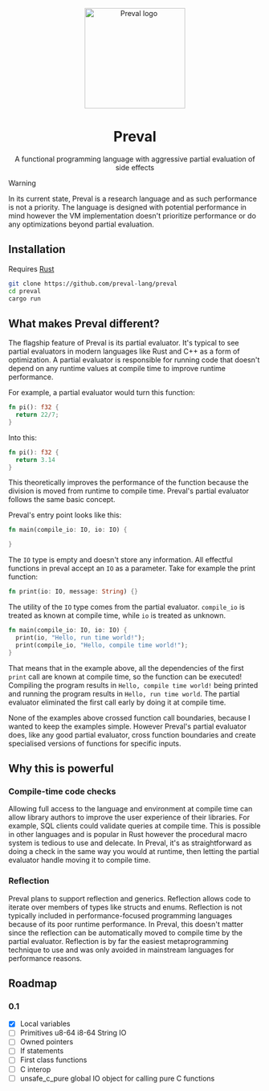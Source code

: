 <p align="center">
  <img src="https://raw.githubusercontent.com/preval-lang/assets/refs/heads/main/logo.png" alt="Preval logo" width="200"/>
</p>

<h1 align="center">Preval</h1>
<p align="center">A functional programming language with aggressive partial evaluation of side effects</p>

> [!WARNING]
> In its current state, Preval is a research language and as such performance is not a priority. The language is designed with potential performance in mind however the VM implementation doesn't prioritize performance or do any optimizations beyond partial evaluation.

## Installation
Requires [Rust](https://www.rust-lang.org/tools/install)
```bash
git clone https://github.com/preval-lang/preval
cd preval
cargo run
```

## What makes Preval different?
The flagship feature of Preval is its partial evaluator. 
It's typical to see partial evaluators in modern languages like Rust and C++ as a form of optimization. 
A partial evaluator is responsible for running code that doesn't depend on any runtime values at compile time to improve runtime performance.

For example, a partial evaluator would turn this function:
```rust
fn pi(): f32 {
  return 22/7;
}
```
Into this:
```rust
fn pi(): f32 {
  return 3.14
}
```
This theoretically improves the performance of the function because the division is moved from runtime to compile time. Preval's partial evaluator follows the same basic concept.

Preval's entry point looks like this:
```rust
fn main(compile_io: IO, io: IO) {

}
```
The `IO` type is empty and doesn't store any information. All effectful functions in preval accept an `IO` as a parameter. Take for example the print function:
```rust
fn print(io: IO, message: String) {}
```
The utility of the `IO` type comes from the partial evaluator. `compile_io` is treated as known at compile time, while `io` is treated as unknown.
```rust
fn main(compile_io: IO, io: IO) {
  print(io, "Hello, run time world!");
  print(compile_io, "Hello, compile time world!");
}
```
That means that in the example above, all the dependencies of the first `print` call are known at compile time, so the function can be executed! 
Compiling the program results in `Hello, compile time world!` being printed and running the program results in `Hello, run time world`. 
The partial evaluator eliminated the first call early by doing it at compile time.

None of the examples above crossed function call boundaries, because I wanted to keep the examples simple. However Preval's partial evaluator does, like any good partial evaluator, cross function boundaries and create specialised versions of functions for specific inputs.
## Why this is powerful
### Compile-time code checks
Allowing full access to the language and environment at compile time can allow library authors to improve the user experience of their libraries.
For example, SQL clients could validate queries at compile time. This is possible in other languages and is popular in Rust however the procedural macro system is tedious to use and delecate. 
In Preval, it's as straightforward as doing a check in the same way you would at runtime, then letting the partial evaluator handle moving it to compile time.
### Reflection
Preval plans to support reflection and generics. Reflection allows code to iterate over members of types like structs and enums. 
Reflection is not typically included in performance-focused programming languages because of its poor runtime performance. 
In Preval, this doesn't matter since the reflection can be automatically moved to compile time by the partial evaluator.
Reflection is by far the easiest metaprogramming technique to use and was only avoided in mainstream languages for performance reasons.
## Roadmap
### 0.1
- [x] Local variables
- [ ] Primitives u8-64 i8-64 String IO
- [ ] Owned pointers
- [ ] If statements
- [ ] First class functions
- [ ] C interop
- [ ] unsafe_c_pure global IO object for calling pure C functions
